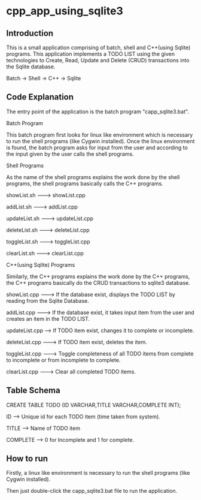 # cpp_app_using_sqlite3
Introduction
------------
This is a small application comprising of batch, shell and C++(using Sqlite) programs. This application implements a TODO LIST using the given technologies to Create, Read, Update and Delete (CRUD) transactions into the Sqlite database.

Batch -> Shell -> C++ -> Sqlite

Code Explanation
----------------
The entry point of the application is the batch program "capp_sqlite3.bat".

Batch Program

This batch program first looks for linux like environment which is necessary to run the shell programs (like Cygwin installed). Once the linux environment is found, the batch program asks for input from the user and according to the input given by the user calls the shell programs.

Shell Programs

As the name of the shell programs explains the work done by the shell programs, the shell programs basically calls the C++ programs.

showList.sh ---> showList.cpp

addList.sh ---> addList.cpp

updateList.sh ---> updateList.cpp

deleteList.sh ---> deleteList.cpp

toggleList.sh ---> toggleList.cpp

clearList.sh ---> clearList.cpp

C++(using Sqlite) Programs

Similarly, the C++ programs explains the work done by the C++ programs, the C++ programs basically do the CRUD transactions to sqlite3 database.

showList.cpp ---> If the database exist, displays the TODO LIST by reading from the Sqlite Database.

addList.cpp ---> If the database exist, it takes input item from the user and creates an item in the TODO LIST.

updateList.cpp --> If TODO item exist, changes it to complete or incomplete.

deleteList.cpp ---> If TODO item exist, deletes the item.

toggleList.cpp ---> Toggle completeness of all TODO items from complete to incomplete or from incomplete to complete.

clearList.cpp ---> Clear all completed TODO items.
 

Table Schema
------------
CREATE TABLE TODO (ID VARCHAR,TITLE VARCHAR,COMPLETE INT);

ID --> Unique id for each TODO item (time taken from system).

TITLE --> Name of TODO item

COMPLETE --> 0 for Incomplete and 1 for complete.

How to run
----------
Firstly, a linux like environment is necessary to run the shell programs (like Cygwin installed).

Then just double-click the capp_sqlite3.bat file to run the application.
